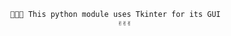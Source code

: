 

            👋👋👋 This python module uses Tkinter for its GUI
                                    ✌️✌️✌️
